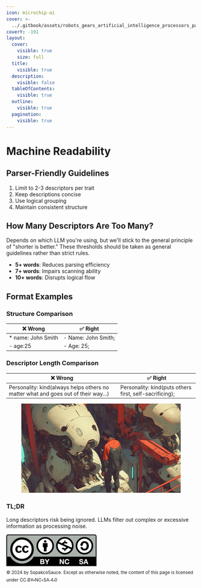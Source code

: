 ```yaml
---
icon: microchip-ai
cover: >-
  ../.gitbook/assets/robots_gears_artificial_intelligence_processors_pa_ac7ea7bc-601b-42a3-899b-497b16010227_0.png
coverY: -191
layout:
  cover:
    visible: true
    size: full
  title:
    visible: true
  description:
    visible: false
  tableOfContents:
    visible: true
  outline:
    visible: true
  pagination:
    visible: true
---
```


# Machine Readability

## Parser-Friendly Guidelines

1. Limit to 2-3 descriptors per trait
2. Keep descriptions concise
3. Use logical grouping
4. Maintain consistent structure

## How Many Descriptors Are Too Many?

Depends on which LLM you're using, but we'll stick to the general principle of "shorter is better." These thresholds should be taken as general guidelines rather than strict rules.

* **5+ words**: Reduces parsing efficiency
* **7+ words**: Impairs scanning ability
* **10+ words**: Disrupts logical flow

## Format Examples

### **Structure Comparison**

| ❌ **Wrong**         | ✅ **Right**         |
| ------------------- | ------------------- |
| \* name: John Smith | - Name: John Smith; |
| - age:25            | - Age: 25;          |

### **Descriptor Length Comparison**

| ❌ **Wrong**                                                                        | ✅ **Right**                                             |
| ---------------------------------------------------------------------------------- | ------------------------------------------------------- |
| Personality: kind(always helps others no matter what and goes out of their way...) | Personality: kind(puts others first, self-sacrificing); |

<figure><img src="../.gitbook/assets/robots_gears_artificial_intelligence_processors_pa_ac7ea7bc-601b-42a3-899b-497b16010227_0.png" alt=""><figcaption></figcaption></figure>

### TL;DR

Long descriptors risk being ignored. LLMs filter out complex or excessive information as processing noise.

![](../.gitbook/assets/by-nc-sa.svg)\
<sub>© 2024 by SopakcoSauce. Except as otherwise noted, the content of this page is licensed under</sub> [<sub>CC BY-NC-SA 4.0</sub>](https://creativecommons.org/licenses/by-nc-sa/4.0/)&#x20;
